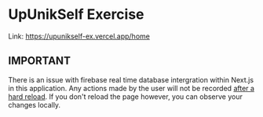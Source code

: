 # UpUnikSelf Exercise

Link: https://upunikself-ex.vercel.app/home

## IMPORTANT

There is an issue with firebase real time database intergration within Next.js in this application. 
Any actions made by the user will not be recorded <ins>after a hard reload</ins>.
If you don't reload the page however, you can observe your changes locally.
